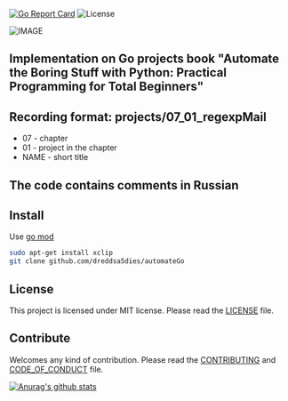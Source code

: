 [![Go Report Card](https://goreportcard.com/badge/github.com/dreddsa5dies/automateGo)](https://goreportcard.com/report/github.com/dreddsa5dies/automateGo) ![License](https://img.shields.io/badge/License-MIT-blue.svg)  

![IMAGE](img/automateGo.png)  

## Implementation on Go projects  book "Automate the Boring Stuff with Python: Practical Programming for Total Beginners"

## Recording format: projects/07_01_regexpMail  
* 07 - chapter  
* 01 - project in the chapter  
* NAME - short title  

## The code contains comments in Russian

## Install
Use [go mod](https://go.dev/ref/mod)  
```bash
sudo apt-get install xclip
git clone github.com/dreddsa5dies/automateGo
```

## License
This project is licensed under MIT license. Please read the [LICENSE](https://github.com/dreddsa5dies/automateGo/tree/master/LICENSE.md) file.

## Contribute
Welcomes any kind of contribution. Please read the [CONTRIBUTING](https://github.com/dreddsa5dies/automateGo/tree/master/CONTRIBUTING.md) and [CODE_OF_CONDUCT](https://github.com/dreddsa5dies/automateGo/tree/master/CODE_OF_CONDUCT.md) file.  

[![Anurag's github stats](https://github-readme-stats.vercel.app/api?username=dreddsa5dies)](https://github.com/anuraghazra/github-readme-stats)